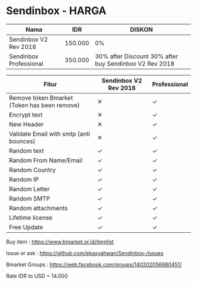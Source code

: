 # Sendinbox - HARGA

| Nama | IDR | DISKON
| --- | --- | --- |
| Sendinbox V2 Rev 2018 | 150.000 | 0% 
| Sendinbox Professional | 350.000 | 30% after Discount 30% after buy Sendinbox V2 Rev 2018  

| Fitur | Sendinbox V2 Rev 2018 | Professional 
| --- | --- | --- |
| Remove token Bmarket (Token has been remove) | ✕ |  ✓
| Encrypt text  | ✕ |  ✓
| New Header | ✕ |  ✓
| Validate Email with smtp (anti bounces) | ✕ |  ✓
| Random text | ✓  |  ✓
| Random From Name/Email | ✓  |  ✓
| Random Country | ✓  |  ✓
| Random IP | ✓  |  ✓
| Random Letter | ✓  |  ✓
| Random SMTP | ✓  |  ✓
| Random attachments | ✓  |  ✓
| Lifetime license | ✓  |  ✓
| Free Update | ✓  |  ✓


Buy item : https://www.bmarket.or.id/itemlist

Issue or ask : https://github.com/ekasyahwan/Sendinbox-/issues

Bmarket Groups : https://web.facebook.com/groups/140202056680451/

Rate IDR to USD = 14.000
